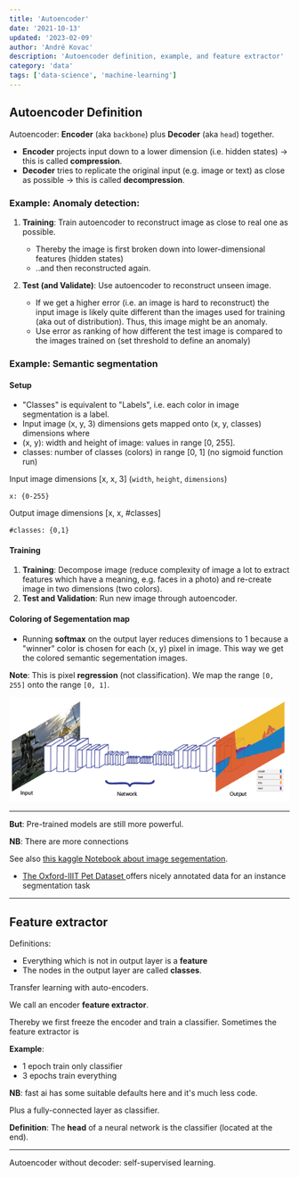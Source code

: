 ```yaml
---
title: 'Autoencoder'
date: '2021-10-13'
updated: '2023-02-09'
author: 'André Kovac'
description: 'Autoencoder definition, example, and feature extractor'
category: 'data'
tags: ['data-science', 'machine-learning']
---
```


## Autoencoder Definition

Autoencoder: **Encoder** (aka `backbone`) plus **Decoder** (aka `head`) together.

- **Encoder** projects input down to a lower dimension (i.e. hidden states) -> this is called **compression**.
- **Decoder** tries to replicate the original input (e.g. image or text) as close as possible -> this is called **decompression**.

### Example: Anomaly detection:

1. **Training**: Train autoencoder to reconstruct image as close to real one as possible.

    - Thereby the image is first broken down into lower-dimensional features (hidden states)
    - ..and then reconstructed again.

2. **Test (and Validate)**: Use autoencoder to reconstruct unseen image.

    - If we get a higher error (i.e. an image is hard to reconstruct) the input image is likely quite different than the images used for training (aka out of distribution). Thus, this image might be an anomaly.
    - Use error as ranking of how different the test image is compared to the images trained on (set threshold to define an anomaly)

### Example: Semantic segmentation

#### Setup

- "Classes" is equivalent to "Labels", i.e. each color in image segmentation is a label.
- Input image (x, y, 3) dimensions gets mapped onto (x, y, classes) dimensions where 
- (x, y): width and height of image: values in range [0, 255].
- classes: number of classes (colors) in range [0, 1] (no sigmoid function run)

Input image dimensions [x, x, 3] (`width`, `height`, `dimensions`)

    x: {0-255}

Output image dimensions [x, x, #classes]

    #classes: {0,1}

#### Training

1. **Training**: Decompose image (reduce complexity of image a lot to extract features which have a meaning, e.g. faces in a photo) and re-create image in two dimensions (two colors).
2. **Test and Validation**: Run new image through autoencoder.

#### Coloring of Segementation map

- Running **softmax** on the output layer reduces dimensions to 1 because a "winner" color is chosen for each (x, y) pixel in image. This way we get the colored semantic segementation images. 

**Note**: This is pixel **regression** (not classification). We map the range `[0, 255]` onto the range `[0, 1]`.

![semantic segmentation](./images/semanticsegmentation_transferlearning.png)


---


**But**: Pre-trained models are still more powerful.

**NB**: There are more connections

See also [this kaggle Notebook about image segementation](https://www.kaggle.com/dhananjay3/image-segmentation-from-scratch-in-pytorch).

- [The Oxford-IIIT Pet Dataset ](https://www.robots.ox.ac.uk/~vgg/data/pets/) offers nicely annotated data for an instance segmentation task


---








## Feature extractor

Definitions:
- Everything which is not in output layer is a **feature**
- The nodes in the output layer are called **classes**.

Transfer learning with auto-encoders.

We call an encoder **feature extractor**. 

Thereby we first freeze the encoder and train a classifier. Sometimes the feature extractor is

**Example**:

- 1 epoch train only classifier
- 3 epochs train everything

**NB**: fast ai has some suitable defaults here and it's much less code.

Plus a fully-connected layer as classifier.


**Definition**: The **head** of a neural network is the classifier (located at the end).


---

Autoencoder without decoder: self-supervised learning.